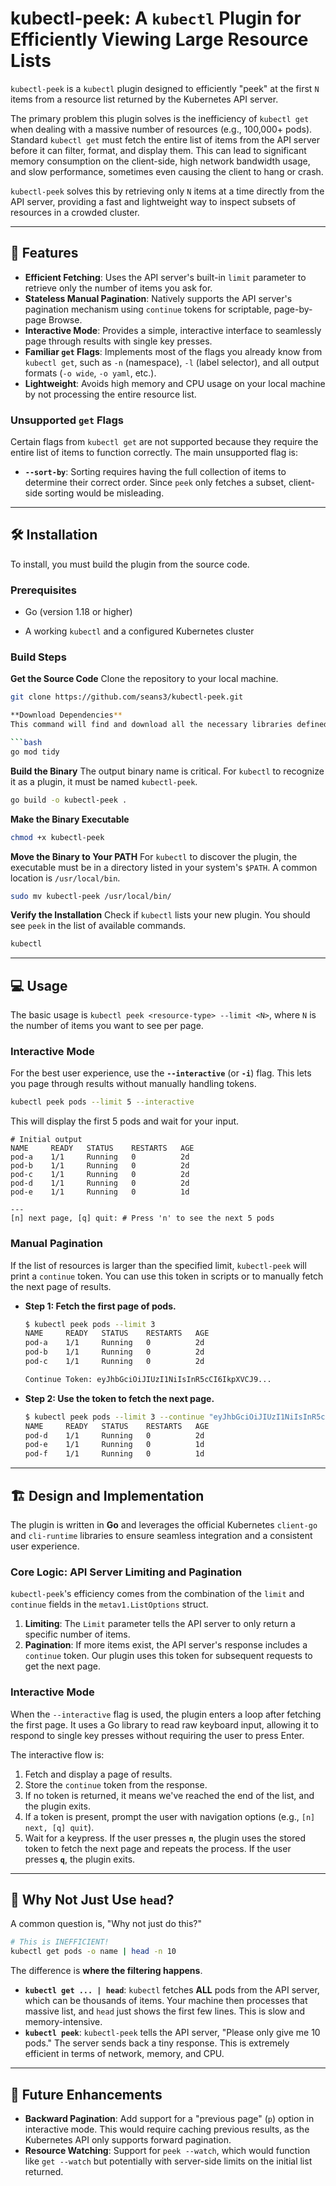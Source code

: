 # kubectl-peek: A `kubectl` Plugin for Efficiently Viewing Large Resource Lists

`kubectl-peek` is a `kubectl` plugin designed to efficiently "peek" at the first `N` items from a resource list returned by the Kubernetes API server.

The primary problem this plugin solves is the inefficiency of `kubectl get` when dealing with a massive number of resources (e.g., 100,000+ pods). Standard `kubectl get` must fetch the entire list of items from the API server before it can filter, format, and display them. This can lead to significant memory consumption on the client-side, high network bandwidth usage, and slow performance, sometimes even causing the client to hang or crash.

`kubectl-peek` solves this by retrieving only `N` items at a time directly from the API server, providing a fast and lightweight way to inspect subsets of resources in a crowded cluster.

-----

## 🚀 Features

  * **Efficient Fetching**: Uses the API server's built-in `limit` parameter to retrieve only the number of items you ask for.
  * **Stateless Manual Pagination**: Natively supports the API server's pagination mechanism using `continue` tokens for scriptable, page-by-page Browse.
  * **Interactive Mode**: Provides a simple, interactive interface to seamlessly page through results with single key presses.
  * **Familiar `get` Flags**: Implements most of the flags you already know from `kubectl get`, such as `-n` (namespace), `-l` (label selector), and all output formats (`-o wide`, `-o yaml`, etc.).
  * **Lightweight**: Avoids high memory and CPU usage on your local machine by not processing the entire resource list.

### Unsupported `get` Flags

Certain flags from `kubectl get` are not supported because they require the entire list of items to function correctly. The main unsupported flag is:

  * **`--sort-by`**: Sorting requires having the full collection of items to determine their correct order. Since `peek` only fetches a subset, client-side sorting would be misleading.

-----

## 🛠️ Installation


To install, you must build the plugin from the source code.

### Prerequisites

* Go (version 1.18 or higher)

* A working `kubectl` and a configured Kubernetes cluster

### Build Steps

**Get the Source Code**
Clone the repository to your local machine.

```bash
git clone https://github.com/seans3/kubectl-peek.git

**Download Dependencies**
This command will find and download all the necessary libraries defined in the `go.mod` file.

```bash
go mod tidy
```

**Build the Binary**
The output binary name is critical. For `kubectl` to recognize it as a plugin, it must be named `kubectl-peek`.

```bash
go build -o kubectl-peek .
```

**Make the Binary Executable**

```bash
chmod +x kubectl-peek
```

**Move the Binary to Your PATH**
For `kubectl` to discover the plugin, the executable must be in a directory listed in your system's `$PATH`. A common location is `/usr/local/bin`.

```bash
sudo mv kubectl-peek /usr/local/bin/
```

**Verify the Installation**
Check if `kubectl` lists your new plugin. You should see `peek` in the list of available commands.

```bash
kubectl
```

-----

## 💻 Usage

The basic usage is `kubectl peek <resource-type> --limit <N>`, where `N` is the number of items you want to see per page.

### Interactive Mode

For the best user experience, use the **`--interactive`** (or **`-i`**) flag. This lets you page through results without manually handling tokens.

```bash
kubectl peek pods --limit 5 --interactive
```

This will display the first 5 pods and wait for your input.

```text
# Initial output
NAME     READY   STATUS    RESTARTS   AGE
pod-a    1/1     Running   0          2d
pod-b    1/1     Running   0          2d
pod-c    1/1     Running   0          2d
pod-d    1/1     Running   0          2d
pod-e    1/1     Running   0          1d

---
[n] next page, [q] quit: # Press 'n' to see the next 5 pods
```

### Manual Pagination

If the list of resources is larger than the specified limit, `kubectl-peek` will print a `continue` token. You can use this token in scripts or to manually fetch the next page of results.

  * **Step 1: Fetch the first page of pods.**

    ```bash
    $ kubectl peek pods --limit 3
    NAME     READY   STATUS    RESTARTS   AGE
    pod-a    1/1     Running   0          2d
    pod-b    1/1     Running   0          2d
    pod-c    1/1     Running   0          2d

    Continue Token: eyJhbGciOiJIUzI1NiIsInR5cCI6IkpXVCJ9...
    ```

  * **Step 2: Use the token to fetch the next page.**

    ```bash
    $ kubectl peek pods --limit 3 --continue "eyJhbGciOiJIUzI1NiIsInR5cCI6IkpXVCJ9..."
    NAME     READY   STATUS    RESTARTS   AGE
    pod-d    1/1     Running   0          2d
    pod-e    1/1     Running   0          1d
    pod-f    1/1     Running   0          1d
    ```

-----

## 🏗️ Design and Implementation

The plugin is written in **Go** and leverages the official Kubernetes `client-go` and `cli-runtime` libraries to ensure seamless integration and a consistent user experience.

### Core Logic: API Server Limiting and Pagination

`kubectl-peek`'s efficiency comes from the combination of the `limit` and `continue` fields in the `metav1.ListOptions` struct.

1.  **Limiting**: The `Limit` parameter tells the API server to only return a specific number of items.
2.  **Pagination**: If more items exist, the API server's response includes a `continue` token. Our plugin uses this token for subsequent requests to get the next page.

### Interactive Mode

When the `--interactive` flag is used, the plugin enters a loop after fetching the first page. It uses a Go library to read raw keyboard input, allowing it to respond to single key presses without requiring the user to press Enter.

The interactive flow is:

1.  Fetch and display a page of results.
2.  Store the `continue` token from the response.
3.  If no token is returned, it means we've reached the end of the list, and the plugin exits.
4.  If a token is present, prompt the user with navigation options (e.g., `[n] next, [q] quit`).
5.  Wait for a keypress. If the user presses **`n`**, the plugin uses the stored token to fetch the next page and repeats the process. If the user presses **`q`**, the plugin exits.

-----

## 🤔 Why Not Just Use `head`?

A common question is, "Why not just do this?"

```bash
# This is INEFFICIENT!
kubectl get pods -o name | head -n 10
```

The difference is **where the filtering happens**.

  * **`kubectl get ... | head`**: `kubectl` fetches **ALL** pods from the API server, which can be thousands of items. Your machine then processes that massive list, and `head` just shows the first few lines. This is slow and memory-intensive.
  * **`kubectl peek`**: `kubectl-peek` tells the API server, "Please only give me 10 pods." The server sends back a tiny response. This is extremely efficient in terms of network, memory, and CPU.

-----

## 🔮 Future Enhancements

  * **Backward Pagination**: Add support for a "previous page" (`p`) option in interactive mode. This would require caching previous results, as the Kubernetes API only supports forward pagination.
  * **Resource Watching**: Support for `peek --watch`, which would function like `get --watch` but potentially with server-side limits on the initial list returned.


